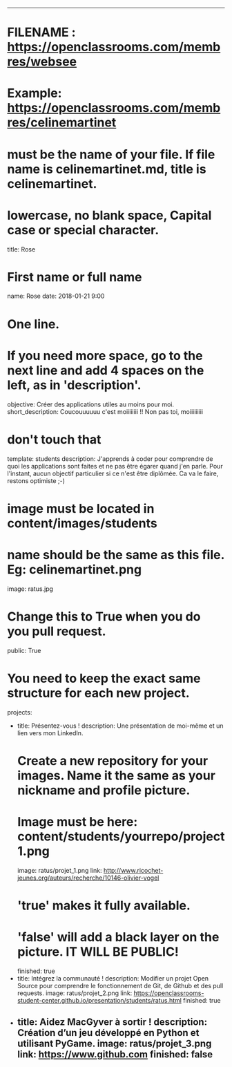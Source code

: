 ---
# FILENAME : https://openclassrooms.com/membres/websee
# Example: https://openclassrooms.com/membres/celinemartinet
# must be the name of your file. If file name is celinemartinet.md, title is celinemartinet.
# lowercase, no blank space, Capital case or special character.
title: Rose

# First name or full name
name: Rose
date: 2018-01-21 9:00

# One line.
# If you need more space, go to the next line and add 4 spaces on the left, as in 'description'.
objective: Créer des applications utiles au moins pour moi.
short_description: Coucouuuuuu c'est moiiiiiiii !! Non pas toi, moiiiiiiiii

# don't touch that
template: students
description:
    J'apprends à coder pour comprendre de quoi les applications sont faites 
    et ne pas être égarer quand j'en parle. Pour l'instant, aucun objectif particulier
    si ce n'est être diplômée. Ca va le faire, restons optimiste ;-)
    
    

# image must be located in content/images/students
# name should be the same as this file. Eg: celinemartinet.png
image: ratus.jpg

# Change this to True when you do you pull request.
public: True

# You need to keep the exact same structure for each new project.
projects:
  - title: Présentez-vous !
    description: Une présentation de moi-même et un lien vers mon LinkedIn.
    # Create a new repository for your images. Name it the same as your nickname and profile picture.
    # Image must be here: content/students/yourrepo/project1.png
    image: ratus/projet_1.png
    link: http://www.ricochet-jeunes.org/auteurs/recherche/10146-olivier-vogel
    # 'true' makes it fully available.
    # 'false' will add a black layer on the picture. IT WILL BE PUBLIC!
    finished: true
  - title: Intégrez la communauté !
    description: Modifier un projet Open Source pour comprendre le fonctionnement de Git, de Github et des pull requests. 
    image: ratus/projet_2.png
    link: https://openclassrooms-student-center.github.io/presentation/students/ratus.html
    finished: true
  - title: Aidez MacGyver à sortir !
    description: Création d’un jeu développé en Python et utilisant PyGame.
    image: ratus/projet_3.png
    link: https://www.github.com
    finished: false
    ---
